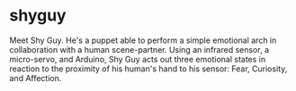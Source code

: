 # shyguy
Meet Shy Guy. He's a puppet able to perform a simple emotional arch in collaboration with a human scene-partner. Using an infrared sensor, a micro-servo, and Arduino, Shy Guy acts out three emotional states in reaction to the proximity of his human's hand to his sensor: Fear, Curiosity, and Affection. 
